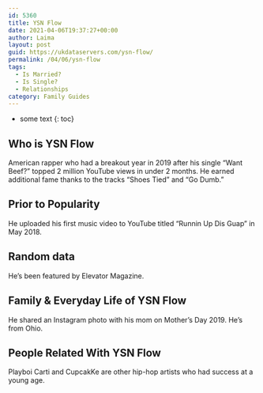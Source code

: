 ```yaml
---
id: 5360
title: YSN Flow
date: 2021-04-06T19:37:27+00:00
author: Laima
layout: post
guid: https://ukdataservers.com/ysn-flow/
permalink: /04/06/ysn-flow
tags:
  - Is Married?
  - Is Single?
  - Relationships
category: Family Guides
---
```


* some text
{: toc}


## Who is YSN Flow
                  
                  
                  
American rapper who had a breakout year in 2019 after his single &#8220;Want Beef?&#8221; topped 2 million YouTube views in under 2 months. He earned additional fame thanks to the tracks &#8220;Shoes Tied&#8221; and &#8220;Go Dumb.&#8221;
                  
              
            
              
            
                
                
                
## Prior to Popularity
                  
                  
                  
He uploaded his first music video to YouTube titled &#8220;Runnin Up Dis Guap&#8221; in May 2018.
                  
              
            
              
            
                
                
                
## Random data
                  
                  
                  
He&#8217;s been featured by Elevator Magazine.
                  
              
            
              
            
                
                
                
## Family & Everyday Life of YSN Flow
                  
                  
                  
He shared an Instagram photo with his mom on Mother&#8217;s Day 2019. He&#8217;s from Ohio.
                  
              
            
              
            
                
                
                
## People Related With YSN Flow
                  
                  
                  
Playboi Carti and CupcakKe are other hip-hop artists who had success at a young age.
                  
              
            
              
            
                
              
            
              
              
            
            
              
            
          
          
          